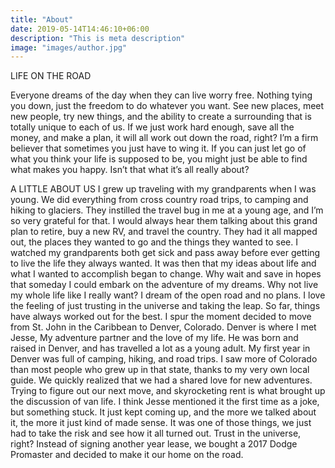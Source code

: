 ```yaml
---
title: "About"
date: 2019-05-14T14:46:10+06:00
description: "This is meta description"
image: "images/author.jpg"
---
```





LIFE ON THE ROAD

Everyone dreams of the day when they can live worry free. Nothing tying you down, just the freedom to do whatever you want. See new places, meet new people, try new things, and the ability to create a surrounding that is totally unique to each of us. If we just work hard enough, save all the money, and make a plan, it will all work out down the road, right? I’m a firm believer that sometimes you just have to wing it.  If you can just let go of what you think your life is supposed to be, you might just be able to find what makes you happy. Isn’t that what it’s all really about? 

A LITTLE ABOUT US
I grew up traveling with my grandparents when I was young. We did everything from cross country road trips, to camping and hiking to glaciers. They instilled the travel bug in me at a young age, and I’m so very grateful for that. I would always hear them talking about this grand plan to retire, buy a new RV, and travel the country. They had it all mapped out, the places they wanted to go and the things they wanted to see. I watched my grandparents both get sick and pass away before ever getting to live the life they always wanted. It was then that my ideas about life and what I wanted to accomplish began to change.                                                                                                      	 Why wait and save in hopes that someday I could embark on the adventure of my dreams. Why not live my whole life like I really want? I dream of the open road and no plans. I love the feeling of just trusting in the universe and taking the leap. So far, things have always worked out for the best.                                                               I spur the moment decided to move from St. John in the Caribbean to Denver, Colorado. Denver is where I met Jesse, My adventure partner and the love of my life. He was born and raised in Denver, and has travelled a lot as a young adult. My first year in Denver was full of camping, hiking, and road trips. I saw more of Colorado than most people who grew up in that state, thanks to my very own local guide. We quickly realized that we had a shared love for new adventures. Trying to figure out our next move, and skyrocketing rent is what brought up the discussion of van life. I think Jesse mentioned it the first time as a joke, but something stuck. It just kept coming up, and the more we talked about it, the more it just kind of made sense. It was one of those things, we just had to take the risk and see how it all turned out. Trust in the universe, right? Instead of signing another year lease, we bought a 2017 Dodge Promaster and decided to make it our home on the road.
